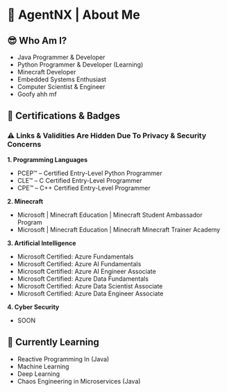 # 📄 AgentNX | About Me

## 😎 Who Am I?

- Java Programmer & Developer 
- Python Programmer & Developer (Learning) 
- Minecraft Developer
- Embedded Systems Enthusiast
- Computer Scientist & Engineer
- Goofy ahh mf

## 🥇 Certifications & Badges

### ⚠️ Links & Validities Are Hidden Due To Privacy & Security Concerns

**1. Programming Languages**

- PCEP™ – Certified Entry-Level Python Programmer
- CLE™ – C Certified Entry-Level Programmer
- CPE™ – C++ Certified Entry-Level Programmer

**2. Minecraft**

- Microsoft | Minecraft Education | Minecraft Student Ambassador Program
- Microsoft | Minecraft Education | Minecraft Minecraft Trainer Academy

**3. Artificial Intelligence**

- Microsoft Certified: Azure Fundamentals
- Microsoft Certified: Azure AI Fundamentals
- Microsoft Certified: Azure AI Engineer Associate
- Microsoft Certified: Azure Data Fundamentals
- Microsoft Certified: Azure Data Scientist Associate
- Microsoft Certified: Azure Data Engineer Associate

**4. Cyber Security**

- SOON

## 📗 Currently Learning

- Reactive Programming In (Java)
- Machine Learning
- Deep Learning
- Chaos Engineering in Microservices (Java)
